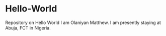 # Hello-World
Repository on Hello World
I am Olaniyan Matthew. I am presently staying at Abuja, FCT in Nigeria.
